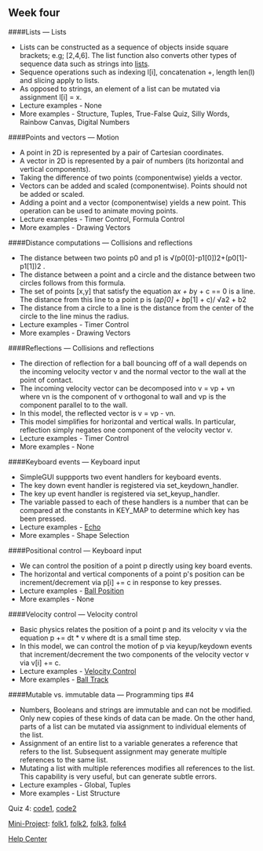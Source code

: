 ## Week four 

####Lists — Lists
+ Lists can be constructed as a sequence of objects inside square brackets; e.g; [2,4,6]. The list function also converts other types of sequence data such as strings into [lists](http://www.codeskulptor.org/docs.html#Lists).
+ Sequence operations such as indexing l[i], concatenation +, length len(l) and slicing apply to lists.
+ As opposed to strings, an element of a list can be mutated via assignment l[i] = x.
+ Lecture examples - None
+ More examples - Structure, Tuples, True-False Quiz, Silly Words, Rainbow Canvas, Digital Numbers

####Points and vectors — Motion
+ A point in 2D is represented by a pair of Cartesian coordinates.
+ A vector in 2D is represented by a pair of numbers (its horizontal and vertical components).
+ Taking the difference of two points (componentwise) yields a vector.
+ Vectors can be added and scaled (componentwise). Points should not be added or scaled.
+ Adding a point and a vector (componentwise) yields a new point. This operation can be used to animate moving points.
+ Lecture examples - Timer Control, Formula Control
+ More examples - Drawing Vectors

####Distance computations — Collisions and reflections
+ The distance between two points p0 and p1 is 
√(p0[0]-p1[0])2+(p0[1]-p1[1])2 .
+ The distance between a point and a circle and the distance between two circles follows from this formula.
+ The set of points [x,y] that satisfy the equation a*x + b*y + c == 0 is a line. The distance from this line to a point p is 
(a*p[0] + b*p[1] + c)/ √a2 + b2
+ The distance from a circle to a line is the distance from the center of the circle to the line minus the radius.
+ Lecture examples - Timer Control
+ More examples - Drawing Vectors

####Reflections — Collisions and reflections
+ The direction of reflection for a ball bouncing off of a wall depends on the incoming velocity vector v and the normal vector to the wall at the point of contact.
+ The incoming velocity vector can be decomposed into v = vp + vn where vn is the component of v orthogonal to wall and vp is the component parallel to to the wall.
+ In this model, the reflected vector is v = vp - vn.
+ This model simplifies for horizontal and vertical walls. In particular, reflection simply negates one component of the velocity vector v.
+ Lecture examples - Timer Control
+ More examples - None

####Keyboard events — Keyboard input
+ SimpleGUI suppports two event handlers for keyboard events.
+ The key down event handler is registered via set_keydown_handler.
+ The key up event handler is registered via set_keyup_handler.
+ The variable passed to each of these handlers is a number that can be compared at the constants in KEY_MAP to determine which key has been pressed.
+ Lecture examples - [Echo](http://www.codeskulptor.org/#examples-keyboard_echo.py)
+ More examples - Shape Selection

####Positional control — Keyboard input
+ We can control the position of a point p directly using key board events.
+ The horizontal and vertical components of a point p's position can be increment/decrement via p[i] += c in response to key presses.
+ Lecture examples - [Ball Position](http://www.codeskulptor.org/#examples-keyboard-1.py)
+ More examples - None

####Velocity control — Velocity control
+ Basic physics relates the position of a point p and its velocity v via the equation p += dt * v where dt is a small time step.
+ In this model, we can control the motion of p via keyup/keydown events that increment/decrement the two components of the velocity vector v via v[i] += c.
+ Lecture examples - [Velocity Control](http://www.codeskulptor.org/#examples-velocity_control.py)
+ More examples - [Ball Track](http://www.codeskulptor.org/#examples-more-4b_velocity_control-ball_track.py)

####Mutable vs. immutable data — Programming tips #4
+ Numbers, Booleans and strings are immutable and can not be modified. Only new copies of these kinds of data can be made.
On the other hand, parts of a list can be mutated via assignment to individual elements of the list.
+ Assignment of an entire list to a variable generates a reference that refers to the list. Subsequent assignment may generate multiple references to the same list.
+ Mutating a list with multiple references modifies all references to the list. This capability is very useful, but can generate subtle errors.
+ Lecture examples - Global, Tuples
+ More examples - List Structure

Quiz 4: [code1](http://www.codeskulptor.org/#user39_DqIQQw2P8wshxt6.py), [code2]()

[Mini-Project](https://class.coursera.org/interactivepython1-002/human_grading/view/courses/974633/assessments/31/submissions): [folk1](http://www.jyuan92.com/post-165), [folk2](https://github.com/trisarasaur/pythongames/blob/master/pong.py), [folk3](http://python-alhindi.blogspot.com/2013/11/game-pong.html), [folk4](https://github.com/knnwulf/An-Introduction-to-Interactive-Programming-in-Python/blob/master/mini-project%234%20Pong.py) 

[Help Center](https://class.coursera.org/interactivepython1-002/wiki/view?page=week4)
